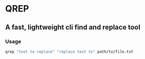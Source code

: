 # QREP

## A fast, lightweight cli find and replace tool

### Usage

```bash
qrep "text to replace" "replace text to" path/to/file.txt
```
